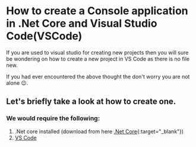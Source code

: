 # How to create a Console application in .Net Core and Visual Studio Code(VSCode) 


If you are used to visual studio for creating new projects then you will sure be wondering on how to create a new project in VS Code as there is no file new.

If you had ever encountered the above thought the don't worry you are not alone :wink:.

## Let's briefly take a look at how to create one.

### We would require the following:             
1. .Net core installed (download from here [.Net Core](http://www.microsoft.com/net/download/core){:target="_blank"})
2. <a href ="http://www.google.com" target = "_blank"> VS Code</a> 


